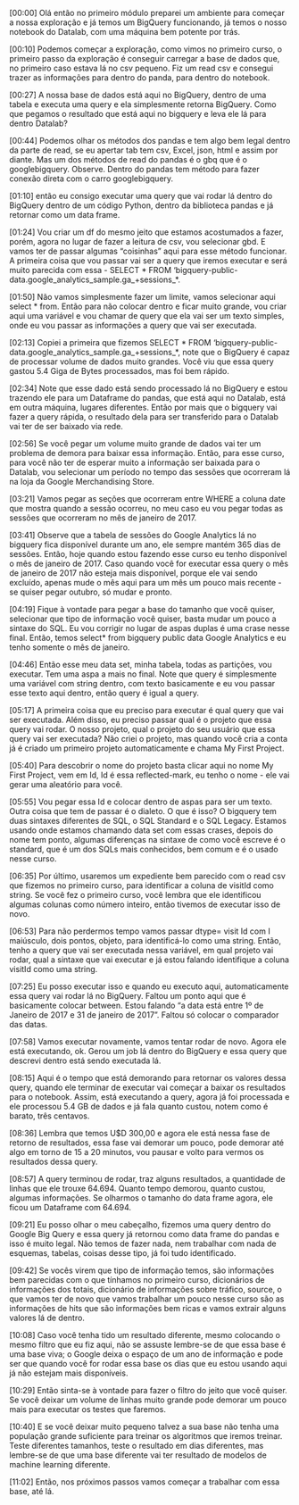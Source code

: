 [00:00] Olá então no primeiro módulo preparei um ambiente para começar a nossa exploração e já temos um BigQuery funcionando, já temos o nosso notebook do Datalab, com uma máquina bem potente por trás.

[00:10] Podemos começar a exploração, como vimos no primeiro curso, o primeiro passo da exploração é conseguir carregar a base de dados que, no primeiro caso estava lá no csv pequeno. Fiz um read csv e consegui trazer as informações para dentro do panda, para dentro do notebook.

[00:27] A nossa base de dados está aqui no BigQuery, dentro de uma tabela e executa uma query e ela simplesmente retorna BigQuery. Como que pegamos o resultado que está aqui no bigquery e leva ele lá para dentro Datalab?

[00:44] Podemos olhar os métodos dos pandas e tem algo bem legal dentro da parte de read, se eu apertar tab tem csv, Excel, json, html e assim por diante. Mas um dos métodos de read do pandas é o gbq que é o googlebigquery. Observe. Dentro do pandas tem método para fazer conexão direta com o carro googlebigquery.

[01:10] então eu consigo executar uma query que vai rodar lá dentro do BigQuery dentro de um código Python, dentro da biblioteca pandas e já retornar como um data frame.

[01:24] Vou criar um df do mesmo jeito que estamos acostumados a fazer, porém, agora no lugar de fazer a leitura de csv, vou selecionar gbd. E vamos ter de passar algumas “coisinhas” aqui para esse método funcionar. A primeira coisa que vou passar vai ser a query que iremos executar e será muito parecida com essa - SELECT * FROM ‘bigquery-public-data.google_analytics_sample.ga_+sessions_*.

[01:50] Não vamos simplesmente fazer um limite, vamos selecionar aqui select * from. Então para não colocar dentro e ficar muito grande, vou criar aqui uma variável e vou chamar de query que ela vai ser um texto simples, onde eu vou passar as informações a query que vai ser executada.

[02:13] Copiei a primeira que fizemos SELECT * FROM ‘bigquery-public-data.google_analytics_sample.ga_+sessions_*, note que o BigQuery é capaz de processar volume de dados muito grandes. Você viu que essa query gastou 5.4 Giga de Bytes processados, mas foi bem rápido.

[02:34] Note que esse dado está sendo processado lá no BigQuery e estou trazendo ele para um Dataframe do pandas, que está aqui no Datalab, está em outra máquina, lugares diferentes. Então por mais que o bigquery vai fazer a query rápida, o resultado dela para ser transferido para o Datalab vai ter de ser baixado via rede.

[02:56] Se você pegar um volume muito grande de dados vai ter um problema de demora para baixar essa informação. Então, para esse curso, para você não ter de esperar muito a informação ser baixada para o Datalab, vou selecionar um período no tempo das sessões que ocorreram lá na loja da Google Merchandising Store.

[03:21] Vamos pegar as seções que ocorreram entre WHERE a coluna date que mostra quando a sessão ocorreu, no meu caso eu vou pegar todas as sessões que ocorreram no mês de janeiro de 2017.

[03:41] Observe que a tabela de sessões do Google Analytics lá no bigquery fica disponível durante um ano, ele sempre mantém 365 dias de sessões. Então, hoje quando estou fazendo esse curso eu tenho disponível o mês de janeiro de 2017. Caso quando você for executar essa query o mês de janeiro de 2017 não esteja mais disponível, porque ele vai sendo excluído, apenas mude o mês aqui para um mês um pouco mais recente - se quiser pegar outubro, só mudar e pronto.

[04:19] Fique à vontade para pegar a base do tamanho que você quiser, selecionar que tipo de informação você quiser, basta mudar um pouco a sintaxe do SQL. Eu vou corrigir no lugar de aspas duplas é uma crase nesse final. Então, temos select* from bigquery public data Google Analytics e eu tenho somente o mês de janeiro.

[04:46] Então esse meu data set, minha tabela, todas as partições, vou executar. Tem uma aspa a mais no final. Note que query é simplesmente uma variável com string dentro, com texto basicamente e eu vou passar esse texto aqui dentro, então query é igual a query.

[05:17] A primeira coisa que eu preciso para executar é qual query que vai ser executada. Além disso, eu preciso passar qual é o projeto que essa query vai rodar. O nosso projeto, qual o projeto do seu usuário que essa query vai ser executada? Não criei o projeto, mas quando você cria a conta já é criado um primeiro projeto automaticamente e chama My First Project.

[05:40] Para descobrir o nome do projeto basta clicar aqui no nome My First Project, vem em Id, Id é essa reflected-mark, eu tenho o nome - ele vai gerar uma aleatório para você.

[05:55] Vou pegar essa Id e colocar dentro de aspas para ser um texto. Outra coisa que tem de passar é o dialeto. O que é isso? O bigquery tem duas sintaxes diferentes de SQL, o SQL Standard e o SQL Legacy. Estamos usando onde estamos chamando data set com essas crases, depois do nome tem ponto, algumas diferenças na sintaxe de como você escreve é o standard, que é um dos SQLs mais conhecidos, bem comum e é o usado nesse curso.

[06:35] Por último, usaremos um expediente bem parecido com o read csv que fizemos no primeiro curso, para identificar a coluna de visitId como string. Se você fez o primeiro curso, você lembra que ele identificou algumas colunas como número inteiro, então tivemos de executar isso de novo.

[06:53] Para não perdermos tempo vamos passar dtype= visit Id com I maiúsculo, dois pontos, objeto, para identificá-lo como uma string. Então, tenho a query que vai ser executada nessa variável, em qual projeto vai rodar, qual a sintaxe que vai executar e já estou falando identifique a coluna visitId como uma string.

[07:25] Eu posso executar isso e quando eu executo aqui, automaticamente essa query vai rodar lá no BigQuery. Faltou um ponto aqui que é basicamente colocar between. Estou falando “a data está entre 1º de Janeiro de 2017 e 31 de janeiro de 2017”. Faltou só colocar o comparador das datas.

[07:58] Vamos executar novamente, vamos tentar rodar de novo. Agora ele está executando, ok. Gerou um job lá dentro do BigQuery e essa query que descrevi dentro está sendo executada lá.

[08:15] Aqui é o tempo que está demorando para retornar os valores dessa query, quando ele terminar de executar vai começar a baixar os resultados para o notebook. Assim, está executando a query, agora já foi processada e ele processou 5.4 GB de dados e já fala quanto custou, notem como é barato, três centavos.

[08:36] Lembra que temos U$D 300,00 e agora ele está nessa fase de retorno de resultados, essa fase vai demorar um pouco, pode demorar até algo em torno de 15 a 20 minutos, vou pausar e volto para vermos os resultados dessa query.

[08:57] A query terminou de rodar, traz alguns resultados, a quantidade de linhas que ele trouxe 64.694. Quanto tempo demorou, quanto custou, algumas informações. Se olharmos o tamanho do data frame agora, ele ficou um Dataframe com 64.694.

[09:21] Eu posso olhar o meu cabeçalho, fizemos uma query dentro do Google Big Query e essa query já retornou como data frame do pandas e isso é muito legal. Não temos de fazer nada, nem trabalhar com nada de esquemas, tabelas, coisas desse tipo, já foi tudo identificado.

[09:42] Se vocês virem que tipo de informação temos, são informações bem parecidas com o que tínhamos no primeiro curso, dicionários de informações dos totais, dicionário de informações sobre tráfico, source, o que vamos ter de novo que vamos trabalhar um pouco nesse curso são as informações de hits que são informações bem ricas e vamos extrair alguns valores lá de dentro.

[10:08] Caso você tenha tido um resultado diferente, mesmo colocando o mesmo filtro que eu fiz aqui, não se assuste lembre-se de que essa base é uma base viva; o Google deixa o espaço de um ano de informação e pode ser que quando você for rodar essa base os dias que eu estou usando aqui já não estejam mais disponíveis.

[10:29] Então sinta-se à vontade para fazer o filtro do jeito que você quiser. Se você deixar um volume de linhas muito grande pode demorar um pouco mais para executar os testes que faremos.

[10:40] E se você deixar muito pequeno talvez a sua base não tenha uma população grande suficiente para treinar os algoritmos que iremos treinar. Teste diferentes tamanhos, teste o resultado em dias diferentes, mas lembre-se de que uma base diferente vai ter resultado de modelos de machine learning diferente.

[11:02] Então, nos próximos passos vamos começar a trabalhar com essa base, até lá.
